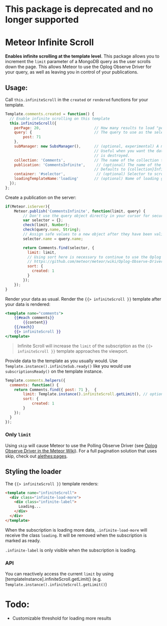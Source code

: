 # This package is deprecated and no longer supported


# Meteor Infinite Scroll
**Enables infinite scrolling at the template level**. This package allows you to increment the `limit` parameter of a MongoDB query as the user scrolls down the page. This allows Meteor to use the Oplog Observe Driver for your query, as well as leaving you in control of your publications.

## Usage:

Call `this.infiniteScroll` in the `created` or `rendered` functions for your template.

```js
Template.comments.created = function() {
  // Enable infinite scrolling on this template
  this.infiniteScroll({
    perPage: 20,                        // How many results to load "per page"
    query: {                            // The query to use as the selector in our collection.find() query
        post: 71
    },
    subManager: new SubsManager(),      // (optional, experimental) A meteorhacks:subs-manager to set the subscription on
                                        // Useful when you want the data to persist after this template
                                        // is destroyed.
    collection: 'Comments',             // The name of the collection to use for counting results
    publication: 'CommentsInfinite',     // (optional) The name of the publication to subscribe.
                                        // Defaults to {collection}Infinite
    container: '#selector',              // (optional) Selector to scroll div. Defaults to window
    loadingTemplateName:'loading'       // (optional) Name of loading graphic (spinner) template. Default will show "Loading..."
  });
};
```

Create a publication on the server:

```js
if(Meteor.isServer){
    Meteor.publish('CommentsInfinite', function(limit, query) {
        // Don't use the query object directly in your cursor for security!
        var selector = {};
        check(limit, Number);
        check(query.name, String);
        // Assign safe values to a new object after they have been validated
        selector.name = query.name;

      	return Comments.find(selector, {
          limit: limit,
          // Using sort here is necessary to continue to use the Oplog Observe Driver!
          // https://github.com/meteor/meteor/wiki/Oplog-Observe-Driver
          sort: {
            created: 1
          }
        });
    });
}
```

Render your data as usual. Render the `{{> infiniteScroll }}` template after your data is rendered:

```handlebars
<template name="comments">
    {{#each comments}}
        {{content}}
    {{/each}}
    {{> infiniteScroll }}
</template>
```
> Infinite Scroll will increase the `limit` of the subscription as the `{{> infiniteScroll }}` template approaches the viewport.

Provide data to the template as you usually would. Use `Template.instance().infiniteSub.ready()` like you would use `subscriptionsReady()` on the template instance.
```js
Template.comments.helpers({
  comments: function() {
    return Comments.find({ post: 71 },  {
        limit: Template.instance().infiniteScroll.getLimit(), // optional call to getLimit()
        sort: {
            created: 1
        }
    });
  }
});
```

### Only `limit`

Using `skip` will cause Meteor to use the Polling Observe Driver (see [Oplog Observe Driver in the Meteor Wiki](https://github.com/meteor/meteor/wiki/Oplog-Observe-Driver)). For a full pagination solution that uses skip, check out [alethes:pages](https://github.com/alethes/meteor-pages).

## Styling the loader
The `{{> infiniteScroll }}` template renders:
```html
<template name="infiniteScroll">
  <div class="infinite-load-more">
    <div class="infinite-label">
      Loading...
    </div>
  </div>
</template>
```

When the subscription is loading more data, `.infinite-load-more` will receive the class `loading`. It will be removed when the subscription is marked as ready.

`.infinite-label` is only visible when the subscription is loading.

### API

You can reactively access the current `limit` by using [templateInstance].infiniteScroll.getLimit() (e.g. `Template.instance().infiniteScroll.getLimit()`)

# Todo:
- Customizable threshold for loading more results
